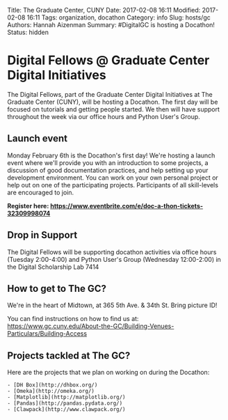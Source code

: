 Title: The Graduate Center, CUNY
Date: 2017-02-08 16:11
Modified: 2017-02-08 16:11
Tags: organization, docathon
Category: info
Slug: hosts/gc
Authors: Hannah Aizenman
Summary: #DigitalGC is hosting a Docathon!
Status: hidden


# Digital Fellows @ Graduate Center Digital Initiatives
The Digital Fellows, part of the Graduate Center Digital Initiatives at The Graduate Center (CUNY), will be hosting a Docathon. The first day will be focused on tutorials and getting people started. We then will have support throughout the week via our office hours and Python User's Group.

## Launch event
Monday February 6th is the Docathon's first day! We're hosting a launch event where we'll provide you with an introduction to some projects, a discussion of good documentation practices, and help setting up your development environment. You can work on your own personal project or help out on one of the participating projects. Participants of all skill-levels are encouraged to join.

**Register here: <https://www.eventbrite.com/e/doc-a-thon-tickets-32309998074>**

## Drop in Support
The Digital Fellows will be supporting docathon activities via office hours (Tuesday 2:00-4:00) 
and Python User's Group (Wednesday 12:00-2:00) in the Digital Scholarship Lab 7414

## How to get to The GC?
We're in the heart of Midtown, at 365 5th Ave. & 34th St. Bring picture ID!

You can find instructions on how to find us at: 
<https://www.gc.cuny.edu/About-the-GC/Building-Venues-Particulars/Building-Access>

## Projects tackled at The GC?

Here are the projects that we plan on working on during the Docathon:

    - [DH Box](http://dhbox.org/)
    - [Omeka](http://omeka.org/)
    - [Matplotlib](http://matplotlib.org/)
    - [Pandas](http://pandas.pydata.org/)
    - [Clawpack](http://www.clawpack.org/)
    
